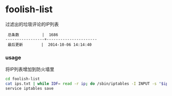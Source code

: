 foolish-list
============

过滤出的垃圾评论的IP列表

```
 总条数          |  1686       
-----------------+----------------------
 最后更新        |  2014-10-06 14:14:40     
```

### usage

将IP列表增加到防火墙里

```bash
cd foolish-list
cat ips.txt | while IDF= read -r ip; do /sbin/iptables -I INPUT -s "$ip" -j DROP; done
service iptables save
```
